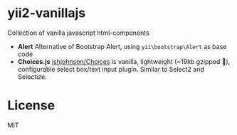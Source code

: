 # yii2-vanillajs

Collection of vanilla javascript html-components
  - **Alert**
 Alternative of Bootstrap Alert, using `yii\bootstrap\Alert` as base code
  - **Choices.js**
[jshjohnson/Choices](https://github.com/jshjohnson/Choices) is vanilla, lightweight (~19kb gzipped 🎉), configurable select box/text input plugin. Similar to Select2 and Selectize.

# License
MIT